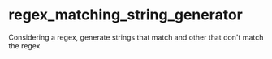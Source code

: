 # regex_matching_string_generator
Considering a regex, generate strings that match and other that don't match the regex
